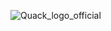 ![Quack_logo_official](https://github.com/Albatar44/quack_logo_official/assets/123066118/83e53f21-9d75-4fa1-a4cb-32f1e89654b8)

